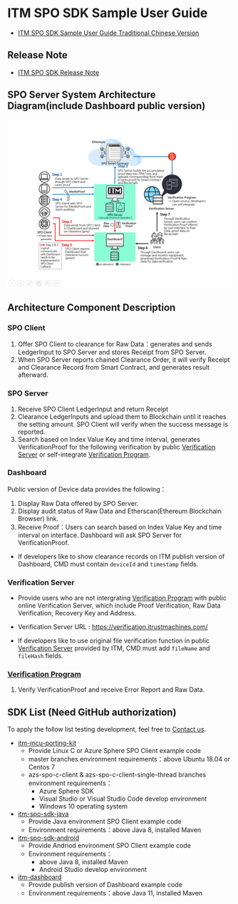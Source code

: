 # ITM SPO SDK Sample User Guide

- [ITM SPO SDK Sample User Guide Traditional Chinese Version](./README_zh.md)

## Release Note

- [ITM SPO SDK Release Note](./doc/ReleaseNote.md)

## SPO Server System Architecture Diagram(include Dashboard public version)

![SPO Server System Architecture Diagram](./doc/SPO-Server-System-Architecture-Diagram_en.png)

## Architecture Component Description

### SPO Client

1. Offer SPO Client to clearance for Raw Data：generates and sends LedgerInput to SPO Server and stores Receipt from SPO Server.
2. When SPO Server reports chained Clearance Order, it will verify Receipt and Clearance Record from Smart Contract, and generates result afterward.

### SPO Server

1. Receive SPO Client LedgerInput and return Receipt
2. Clearance LedgerInputs and upload them to Blockchain until it reaches the setting amount. SPO Client will verify when the success message is reported.
3. Search based on Index Value Key and time interval, generates VerificationProof for the following verification by public [Verification Server](https://verification.itrustmachines.com/) or self-integrate [Verification Program](https://github.com/itrustmachines/spo-verification-program).

### Dashboard

Public version of Device data provides the following：

1. Display Raw Data offered by SPO Server.
2. Display audit status of Raw Data and Etherscan(Ethereum Blockchain Browser) link.
3. Receive Proof：Users can search based on Index Value Key and time interval on interface. Dashboard will ask SPO Server for VerificationProof.

- If developers like to show clearance records on ITM publish version of Dashboard, CMD must contain `deviceId` and `timestamp` fields.

### Verification Server

- Provide users who are not intergrating [Verification Program](https://github.com/itrustmachines/spo-verification-program) with public online Verification Server, which include Proof Verification, Raw Data Verification, Recovery Key and Address.
- Verification Server URL : https://verification.itrustmachines.com/

- If developers like to use original file verification function in public [Verification Server](https://verification.itrustmachines.com/) provided by ITM, CMD must add `fileName` and `fileHash` fields.

### [Verification Program](https://github.com/itrustmachines/spo-verification-program)

1. Verify VerificationProof and receive Error Report and Raw Data.

## SDK List (Need GitHub authorization)

To apply the follow list testing development, feel free to [Contact us](https://itrustmachines.com/).

- [itm-mcu-porting-kit](https://github.com/itrustmachines/itm-mcu-porting-kit)
  - Provide Linux C or Azure Sphere SPO Client example code
  - master branches environment requirements：above Ubuntu 18.04 or Centos 7
  - azs-spo-c-client & azs-spo-c-client-single-thread branches environment requirements：
    - Azure Sphere SDK
    - Visual Studio or Visual Studio Code develop environment
    - Windows 10 operating system
- [itm-spo-sdk-java](https://github.com/itrustmachines/itm-spo-sdk-java)
  - Provide Java environment SPO Client example code
  - Environment requirements：above Java 8, installed Maven
- [itm-spo-sdk-android](https://github.com/itrustmachines/itm-spo-sdk-android)
  - Provide Andriod environment SPO Client example code
  - Environment requirements：
    - above Java 8, installed Maven
    - Android Studio develop environment
- [itm-dashboard](https://github.com/itrustmachines/itm-dashboard)
  - Provide publish version of Dashboard example code
  - Environment requirements：above Java 11, installed Maven
